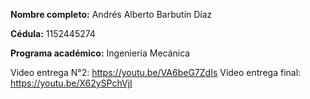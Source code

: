 **Nombre completo:** Andrés Alberto Barbutín Díaz  

**Cédula:** 1152445274

**Programa académico:** Ingeniería Mecánica

Video entrega N°2: https://youtu.be/VA6beG7ZdIs
Video entrega final: https://youtu.be/X62ySPchVjI
